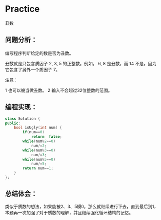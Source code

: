 # Practice
丑数
## 问题分析：
#### 
编写程序判断给定的数是否为丑数。

丑数就是只包含质因子 2, 3, 5 的正整数。例如， 6, 8 是丑数，而 14 不是，因为它包含了另外一个质因子 7。

注意：

1 也可以被当做丑数。
2 输入不会超过32位整数的范围。
## 编程实现：
```C++
class Solution {
public:
    bool isUgly(int num) {
        if(num==0) 
            return  false;
        while(num%2==0) 
            num/=2;
        while(num%3==0) 
            num/=3;
        while(num%5==0) 
            num/=5;
        return num==1;
    }
};
```
## 总结体会：
类似于质数的想法，如果能被2、3、5模0，那么就继续进行下去，直到最后到1，本题再一次加强了对于质数的理解，并且继续强化循环结构的记忆。
